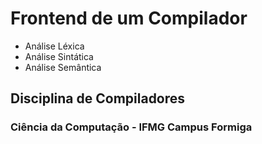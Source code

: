 # Frontend de um Compilador

- Análise Léxica
- Análise Sintática
- Análise Semântica

## Disciplina de Compiladores

### Ciência da Computação - IFMG Campus Formiga